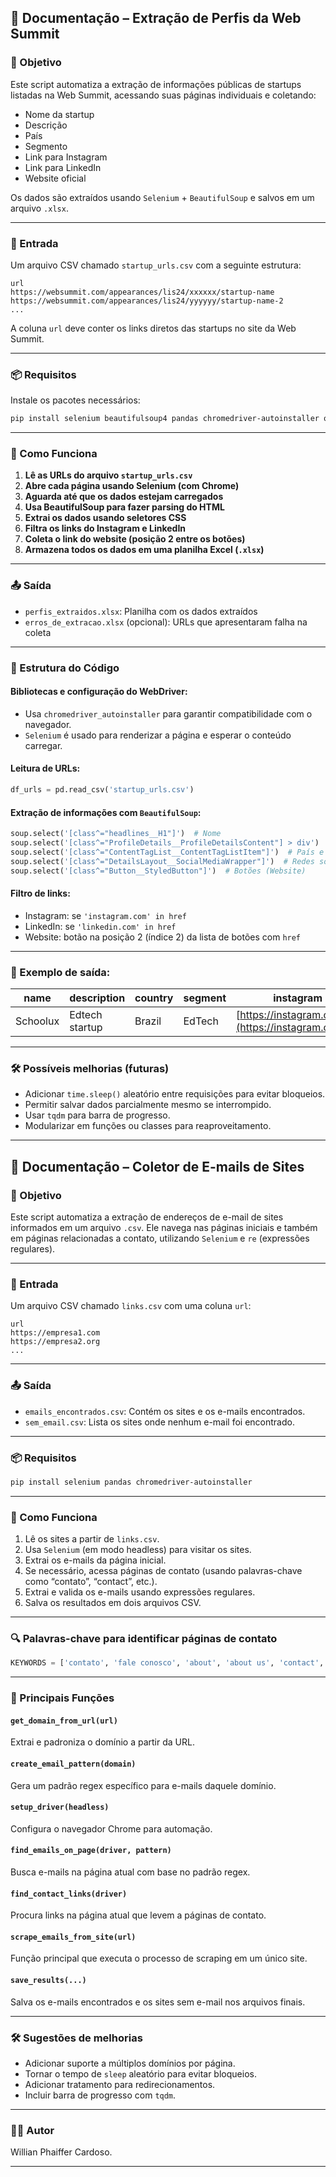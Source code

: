 ## 📝 Documentação – Extração de Perfis da Web Summit

### 📌 Objetivo

Este script automatiza a extração de informações públicas de startups listadas na Web Summit, acessando suas páginas individuais e coletando:

* Nome da startup
* Descrição
* País
* Segmento
* Link para Instagram
* Link para LinkedIn
* Website oficial

Os dados são extraídos usando `Selenium` + `BeautifulSoup` e salvos em um arquivo `.xlsx`.

---

### 📂 Entrada

Um arquivo CSV chamado `startup_urls.csv` com a seguinte estrutura:

```csv
url
https://websummit.com/appearances/lis24/xxxxxx/startup-name
https://websummit.com/appearances/lis24/yyyyyy/startup-name-2
...
```

A coluna `url` deve conter os links diretos das startups no site da Web Summit.

---

### 📦 Requisitos

Instale os pacotes necessários:

```bash
pip install selenium beautifulsoup4 pandas chromedriver-autoinstaller openpyxl
```

---

### 🧠 Como Funciona

1. **Lê as URLs do arquivo `startup_urls.csv`**
2. **Abre cada página usando Selenium (com Chrome)**
3. **Aguarda até que os dados estejam carregados**
4. **Usa BeautifulSoup para fazer parsing do HTML**
5. **Extrai os dados usando seletores CSS**
6. **Filtra os links do Instagram e LinkedIn**
7. **Coleta o link do website (posição 2 entre os botões)**
8. **Armazena todos os dados em uma planilha Excel (`.xlsx`)**

---

### 📤 Saída

* `perfis_extraidos.xlsx`: Planilha com os dados extraídos
* `erros_de_extracao.xlsx` (opcional): URLs que apresentaram falha na coleta

---

### 🧾 Estrutura do Código

#### Bibliotecas e configuração do WebDriver:

* Usa `chromedriver_autoinstaller` para garantir compatibilidade com o navegador.
* `Selenium` é usado para renderizar a página e esperar o conteúdo carregar.

#### Leitura de URLs:

```python
df_urls = pd.read_csv('startup_urls.csv')
```

#### Extração de informações com `BeautifulSoup`:

```python
soup.select('[class^="headlines__H1"]')  # Nome  
soup.select('[class^="ProfileDetails__ProfileDetailsContent"] > div')  # Descrição  
soup.select('[class^="ContentTagList__ContentTagListItem"]')  # País e Segmento  
soup.select('[class^="DetailsLayout__SocialMediaWrapper"]')  # Redes sociais  
soup.select('[class^="Button__StyledButton"]')  # Botões (Website)
```

#### Filtro de links:

* Instagram: se `'instagram.com' in href`
* LinkedIn: se `'linkedin.com' in href`
* Website: botão na posição 2 (índice 2) da lista de botões com `href`

---

### 📌 Exemplo de saída:

| name     | description    | country | segment | instagram                                           | linkedin                                          | web\_site                                  |
| -------- | -------------- | ------- | ------- | --------------------------------------------------- | ------------------------------------------------- | ------------------------------------------ |
| Schoolux | Edtech startup | Brazil  | EdTech  | [https://instagram.com/](https://instagram.com/)... | [https://linkedin.com/](https://linkedin.com/)... | [https://schoolux.ai](https://schoolux.ai) |

---

### 🛠 Possíveis melhorias (futuras)

* Adicionar `time.sleep()` aleatório entre requisições para evitar bloqueios.
* Permitir salvar dados parcialmente mesmo se interrompido.
* Usar `tqdm` para barra de progresso.
* Modularizar em funções ou classes para reaproveitamento.

---

## 📧 Documentação – Coletor de E-mails de Sites

### 📌 Objetivo

Este script automatiza a extração de endereços de e-mail de sites informados em um arquivo `.csv`. Ele navega nas páginas iniciais e também em páginas relacionadas a contato, utilizando `Selenium` e `re` (expressões regulares).

---

### 📂 Entrada

Um arquivo CSV chamado `links.csv` com uma coluna `url`:

```csv
url
https://empresa1.com
https://empresa2.org
...
```

---

### 📤 Saída

* `emails_encontrados.csv`: Contém os sites e os e-mails encontrados.
* `sem_email.csv`: Lista os sites onde nenhum e-mail foi encontrado.

---

### 📦 Requisitos

```bash
pip install selenium pandas chromedriver-autoinstaller
```

---

### 🧠 Como Funciona

1. Lê os sites a partir de `links.csv`.
2. Usa `Selenium` (em modo headless) para visitar os sites.
3. Extrai os e-mails da página inicial.
4. Se necessário, acessa páginas de contato (usando palavras-chave como “contato”, “contact”, etc.).
5. Extrai e valida os e-mails usando expressões regulares.
6. Salva os resultados em dois arquivos CSV.

---

### 🔍 Palavras-chave para identificar páginas de contato

```python
KEYWORDS = ['contato', 'fale conosco', 'about', 'about us', 'contact', 'contact us', 'contáctanos']
```

---

### 📁 Principais Funções

#### `get_domain_from_url(url)`

Extrai e padroniza o domínio a partir da URL.

#### `create_email_pattern(domain)`

Gera um padrão regex específico para e-mails daquele domínio.

#### `setup_driver(headless)`

Configura o navegador Chrome para automação.

#### `find_emails_on_page(driver, pattern)`

Busca e-mails na página atual com base no padrão regex.

#### `find_contact_links(driver)`

Procura links na página atual que levem a páginas de contato.

#### `scrape_emails_from_site(url)`

Função principal que executa o processo de scraping em um único site.

#### `save_results(...)`

Salva os e-mails encontrados e os sites sem e-mail nos arquivos finais.

---

### 🛠 Sugestões de melhorias

* Adicionar suporte a múltiplos domínios por página.
* Tornar o tempo de `sleep` aleatório para evitar bloqueios.
* Adicionar tratamento para redirecionamentos.
* Incluir barra de progresso com `tqdm`.

---

### 👨‍💻 Autor

Willian Phaiffer Cardoso.

---
